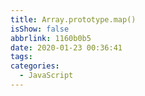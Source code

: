 ```yaml
---
title: Array.prototype.map()
isShow: false
abbrlink: 1160b0b5
date: 2020-01-23 00:36:41
tags:
categories:
  - JavaScript
---
```

